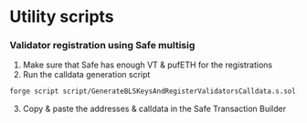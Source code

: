 # Utility scripts

### Validator registration using Safe multisig

1. Make sure that Safe has enough VT & pufETH for the registrations
2. Run the calldata generation script
```bash
forge script script/GenerateBLSKeysAndRegisterValidatorsCalldata.s.sol:GenerateBLSKeysAndRegisterValidatorsCalldata --rpc-url=$ETH_RPC_URL -vvv --ffi
```
3. Copy & paste the addresses & calldata in the Safe Transaction Builder
